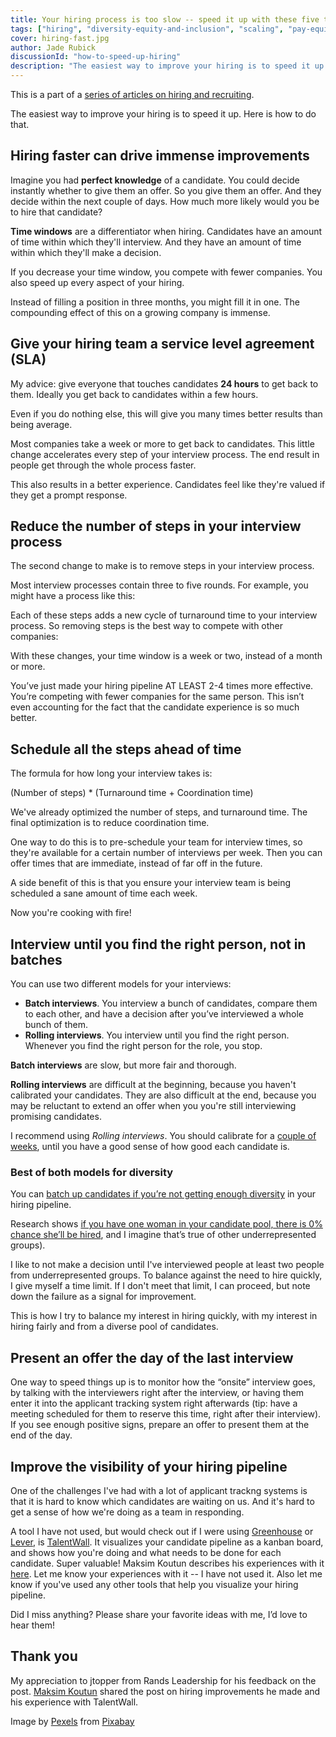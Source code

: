 ```yaml
---
title: Your hiring process is too slow -- speed it up with these five tips
tags: ["hiring", "diversity-equity-and-inclusion", "scaling", "pay-equity"]
cover: hiring-fast.jpg
author: Jade Rubick
discussionId: "how-to-speed-up-hiring"
description: "The easiest way to improve your hiring is to speed it up. Here's how: use an SLA, reduce steps, use schedule blocks, present instant offers, and use a modified rolling approach."
---
```


<re-img src="hiring-fast.jpg"></re-img>

This is a part of a [series of articles on hiring and recruiting](/startup-hiring-and-recruiting). 

The easiest way to improve your hiring is to speed it up. Here is how to do that.

## Hiring faster can drive immense improvements

Imagine you had **perfect knowledge** of a candidate. You could decide instantly whether to give them an offer. So you give them an offer. And they decide within the next couple of days. How much more likely would you be to hire that candidate?

<re-img src="apply-to-offer.png" width="50%"></re-img>

**Time windows** are a differentiator when hiring. Candidates have an amount of time within which they'll interview. And they have an amount of time within which they'll make a decision.

If you decrease your time window, you compete with fewer companies. You also speed up every aspect of your hiring. 

Instead of filling a position in three months, you might fill it in one. The compounding effect of this on a growing company is immense.

## Give your hiring team a service level agreement (SLA)

My advice: give everyone that touches candidates **24 hours** to get back to them. Ideally you get back to candidates within a few hours.

<re-img src="24-hr-sla.png" width="50%"></re-img>

Even if you do nothing else, this will give you many times better results than being average. 

Most companies take a week or more to get back to candidates. This little change accelerates every step of your interview process. The end result in people get through the whole process faster.

This also results in a better experience. Candidates feel like they're valued if they get a prompt response. 

## Reduce the number of steps in your interview process

The second change to make is to remove steps in your interview process. 

Most interview processes contain three to five rounds. For example, you might have a process like this:

<re-img src="more-steps.png"></re-img>

Each of these steps adds a new cycle of turnaround time to your interview process. So removing steps is the best way to compete with other companies:

<re-img src="less-steps.png"></re-img>

With these changes, your time window is a week or two, instead of a month or more. 

You’ve just made your hiring pipeline AT LEAST 2-4 times more effective. You’re competing with fewer companies for the same person. This isn’t even accounting for the fact that the candidate experience is so much better. 

## Schedule all the steps ahead of time

The formula for how long your interview takes is:

<re-img src="interview-time.png" width="50%"></re-img>

(Number of steps) * (Turnaround time + Coordination time)

We've already optimized the number of steps, and turnaround time. The final optimization is to reduce coordination time. 

One way to do this is to pre-schedule your team for interview times, so they're available for a certain number of interviews per week. Then you can offer times that are immediate, instead of far off in the future. 

A side benefit of this is that you ensure your interview team is being scheduled a sane amount of time each week.

Now you're cooking with fire!

## Interview until you find the right person, not in batches

You can use two different models for your interviews:  

* **Batch interviews**. You interview a bunch of candidates, compare them to each other, and have a decision after you’ve interviewed a whole bunch of them. 
* **Rolling interviews**. You interview until you find the right person. Whenever you find the right person for the role, you stop. 

**Batch interviews** are slow, but more fair and thorough. 

**Rolling interviews** are difficult at the beginning, because you haven't calibrated your candidates. They are also difficult at the end, because you may be reluctant to extend an offer when you you're still interviewing promising candidates. 

I recommend using _Rolling interviews_. You should calibrate for a [couple of weeks](/exploration-and-exploitation-in-technical-standards/), until you have a good sense of how good each candidate is. 

### Best of both models for diversity

You can [batch up candidates if you’re not getting enough diversity](/bundled-hiring/) in your hiring pipeline. 

Research shows [if you have one woman in your candidate pool, there is 0% chance she’ll be hired](https://hbr.org/2016/04/if-theres-only-one-woman-in-your-candidate-pool-theres-statistically-no-chance-shell-be-hired), and I imagine that’s true of other underrepresented groups). 

<re-img src="fair-interview.png" width="70%"></re-img>

I like to not make a decision until I've interviewed people at least two people from underrepresented groups. To balance against the need to hire quickly, I give myself a time limit. If I don't meet that limit, I can proceed, but note down the failure as a signal for improvement.

This is how I try to balance my interest in hiring quickly, with my interest in hiring fairly and from a diverse pool of candidates.

## Present an offer the day of the last interview

One way to speed things up is to monitor how the “onsite” interview goes, by talking with the interviewers right after the interview, or having them enter it into the applicant tracking system right afterwards (tip: have a meeting scheduled for them to reserve this time, right after their interview). If you see enough positive signs, prepare an offer to present them at the end of the day.  

## Improve the visibility of your hiring pipeline

One of the challenges I've had with a lot of applicant trackng systems is that it is hard to know which candidates are waiting on us. And it's hard to get a sense of how we're doing as a team in responding. 

A tool I have not used, but would check out if I were using [Greenhouse](https://www.greenhouse.io) or [Lever](https://www.lever.co), is [TalentWall](https://talentwall.io). It visualizes your candidate pipeline as a kanban board, and shows how you're doing and what needs to be done for each candidate. Super valuable! Maksim Koutun describes his experiences with it [here](https://medium.com/flo-health/engineering-hiring-strategy-at-flo-health-657dfb9b725). Let me know your experiences with it -- I have not used it. Also let me know if you've used any other tools that help you visualize your hiring pipeline.

Did I miss anything? Please share your favorite ideas with me, I’d love to hear them! 

## Thank you

My appreciation to jtopper from Rands Leadership for his feedback on the post. [Maksim Koutun](https://www.linkedin.com/in/maksim-koutun/) shared the post on hiring improvements he made and his experience with TalentWall.

Image by <a href="https://pixabay.com/users/pexels-2286921/?utm_source=link-attribution&amp;utm_medium=referral&amp;utm_campaign=image&amp;utm_content=1840437">Pexels</a> from <a href="https://pixabay.com/?utm_source=link-attribution&amp;utm_medium=referral&amp;utm_campaign=image&amp;utm_content=1840437">Pixabay</a>